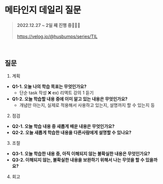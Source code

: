 # 메타인지 데일리 질문

> #### 2022.12.27 ~ 2일 째 진행 중🏃🏃🏃
>
> https://velog.io/@husbumps/series/TIL

<br>

## 질문

1. 계획

- **Q1-1. 오늘 나의 학습 목표는 무엇인가요?**
  - 단순 task 작성 ❌ ex) 리액트 강의 1 듣기
- **Q1-2. 오늘 학습할 내용 중에 이미 알고 있는 내용은 무엇인가요?**
  - 개념만 아는지, 실제로 적용해서 사용하고 있는지, 설명까지 할 수 있는지 등

2. 점검

- **Q2-1. 오늘 학습 내용 중 새롭게 배운 내용은 무엇인가요?**
- **Q2-2. 오늘 새롭게 학습한 내용을 다른사람에게 설명할 수 있나요?**

3. 조절

- **Q3-1. 오늘 학습한 내용 중, 아직 이해되지 않는 불확실한 내용은 무엇인가요?**
- **Q3-2. 이해되지 않는, 불확실한 내용을 보완하기 위해서 나는 무엇을 할 수 있을까요?**

4. 회고
